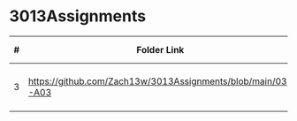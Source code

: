 # 3013Assignments
|  #  | Folder Link | Assignment Description |
| :-: | ----------- | ---------------------- |
|  3  | https://github.com/Zach13w/3013Assignments/blob/main/03-A03      | Delete function for binary search tree          |
